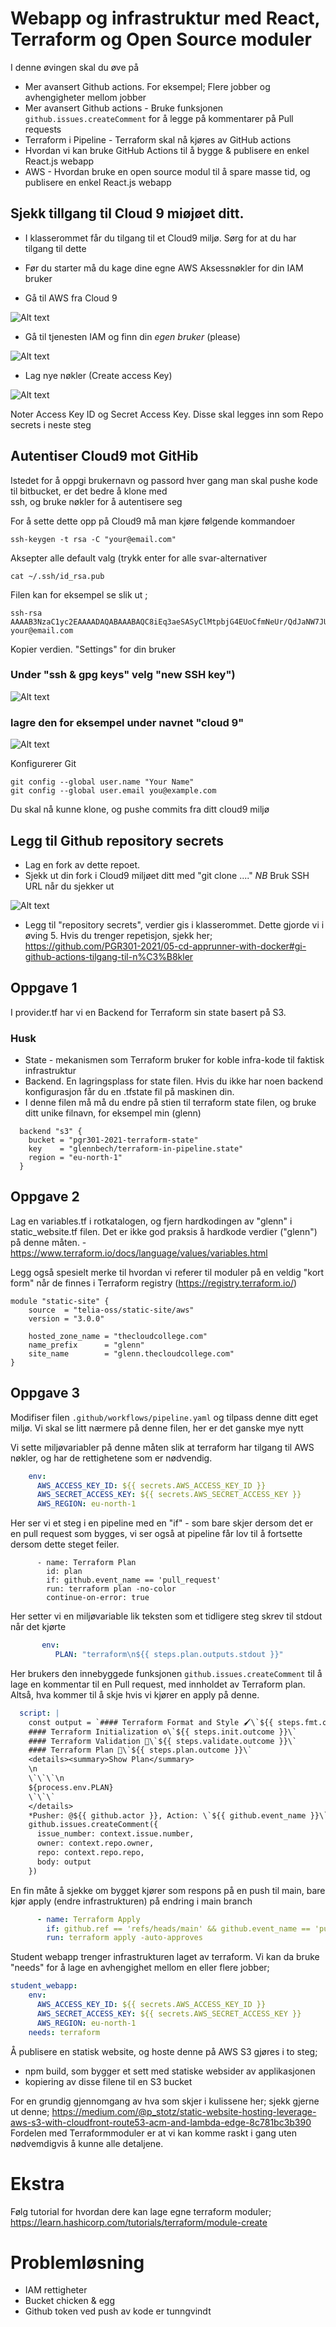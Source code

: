 # Webapp og infrastruktur med React, Terraform og Open Source moduler

I denne øvingen skal du øve på 

* Mer avansert Github actions. For eksempel; Flere jobber og avhengigheter mellom jobber
* Mer avansert Github actions - Bruke funksjonen ```github.issues.createComment``` for å legge på kommentarer på Pull requests 
* Terraform i Pipeline - Terraform skal nå kjøres av GitHub actions
* Hvordan vi kan bruke GitHub Actions til å bygge & publisere en enkel React.js webapp
* AWS - Hvordan bruke en open source modul til å spare masse tid, og publisere en enkel React.js webapp

## Sjekk tillgang til Cloud 9 miøjøet ditt.

* I klasserommet får du tilgang til et Cloud9 miljø. Sørg for at du har tilgang til dette 
* Før du starter må du kage dine egne AWS Aksessnøkler for din IAM bruker 

* Gå til AWS fra Cloud 9

![Alt text](img/0.png "1")

* Gå til tjenesten IAM og finn din *egen bruker* (please)

![Alt text](img/1.png "2")

* Lag nye nøkler (Create access Key)

![Alt text](img/2.png "3")

Noter Access Key ID og Secret Access Key. Disse skal legges inn som Repo secrets i neste steg

## Autentiser Cloud9 mot GitHib 

Istedet for å oppgi brukernavn og passord hver gang man skal pushe kode til bitbucket, er det bedre å klone med  
ssh, og bruke nøkler for å autentisere seg 

For å sette dette opp på Cloud9 må man kjøre følgende kommandoer 

```shell
ssh-keygen -t rsa -C "your@email.com" 
```
Aksepter alle default valg (trykk enter for alle svar-alternativer
```shell
cat ~/.ssh/id_rsa.pub
```

Filen kan for eksempel se slik ut ; 

```shell
ssh-rsa AAAAB3NzaC1yc2EAAAADAQABAAABAQC8iEq3aeSASyClMtpbjG4EUoCfmNeUr/QdJaNW7JU3FYvXs4VStclBkhx2OE1+U1yCA1+VzGAotsEhtELoahH7X41i5lyoHwM4uhsi1A940Pv537ty+9ljAlKBHPQ2wZrq/Oj7Ql5a5SFtu3j7KRrPxtn3CdzUFOTrJDGtZcMFrtAXgORoasyEZ4oacFjEyd8T9bb8zPs5gO2tNyhW1s8lNc3JvE+l6+psRMe2HVruMf6e4F1n+3dYPGicnernyBLrhEWU0wV2QM5uLWnweOy4OKs89ruGbIHEn8KYkKe/8xTqTWZLZjPw4hv5I6DS3NfyZXsW7/QkLKtd/7SL4Emd your@email.com
```
Kopier verdien. "Settings" for din bruker  

### Under "ssh & gpg keys" velg "new SSH key")

![Alt text](img/4.png "3")

### lagre den for eksempel under navnet "cloud 9"

![Alt text](img/5.png "3")

Konfigurerer Git 

```shell
git config --global user.name "Your Name"
git config --global user.email you@example.com
```
Du skal nå kunne klone, og pushe commits fra ditt cloud9 miljø

## Legg til Github repository secrets

* Lag en fork av dette repoet.
* Sjekk ut din fork i Cloud9 miljøet ditt med "git clone ...." *NB* Bruk SSH URL når du sjekker ut

![Alt text](img/6.png "3")

* Legg til "repository secrets", verdier gis i klasserommet. Dette gjorde vi i øving 5. Hvis du trenger repetisjon, sjekk her; <https://github.com/PGR301-2021/05-cd-apprunner-with-docker#gi-github-actions-tilgang-til-n%C3%B8kler>

## Oppgave 1

I provider.tf har vi en Backend for Terraform sin state basert på S3. 

### Husk

* State - mekanismen som Terraform bruker for koble infra-kode til faktisk infrastruktur 
* Backend. En lagringsplass for state filen. Hvis du ikke har noen backend konfigurasjon får du en .tfstate fil på maskinen din.
* I denne filen må må du endre på stien til terraform state filen, og bruke ditt unike filnavn, for eksempel min (glenn)

```hcl
  backend "s3" {
    bucket = "pgr301-2021-terraform-state"
    key    = "glennbech/terraform-in-pipeline.state"
    region = "eu-north-1"
  }
```
## Oppgave 2

Lag en variables.tf i rotkatalogen, og fjern hardkodingen av "glenn" i static_website.tf filen. Det er ikke god praksis å hardkode
verdier ("glenn") på denne måten. - https://www.terraform.io/docs/language/values/variables.html

Legg også spesielt merke til hvordan vi referer til moduler på en veldig "kort form" når de finnes i Terraform registry (https://registry.terraform.io/)

```hcl
module "static-site" {
    source  = "telia-oss/static-site/aws"
    version = "3.0.0"
    
    hosted_zone_name = "thecloudcollege.com"
    name_prefix      = "glenn"
    site_name        = "glenn.thecloudcollege.com"
}
```

## Oppgave 3 

Modifiser filen ```.github/workflows/pipeline.yaml``` og tilpass denne ditt eget miljø. Vi skal se litt nærmere på denne filen, her er det ganske mye nytt

Vi sette miljøvariabler på denne måten slik at terraform har tilgang til AWS nøkler, og har de rettighetene som er nødvendig. 

```yaml
    env:
      AWS_ACCESS_KEY_ID: ${{ secrets.AWS_ACCESS_KEY_ID }}
      AWS_SECRET_ACCESS_KEY: ${{ secrets.AWS_SECRET_ACCESS_KEY }}
      AWS_REGION: eu-north-1
```

Her ser vi et steg i en pipeline med en "if" - som bare skjer dersom det er en pull request som bygges, vi ser også at 
pipeline får lov til å fortsette dersom dette steget feiler. 

```
      - name: Terraform Plan
        id: plan
        if: github.event_name == 'pull_request'
        run: terraform plan -no-color
        continue-on-error: true
```

Her setter vi en miljøvariable lik teksten som et tidligere steg skrev til stdout når det kjørte 

```yaml
       env:
          PLAN: "terraform\n${{ steps.plan.outputs.stdout }}"
```

Her brukers den innebyggede funksjonen  ```github.issues.createComment``` til å lage en kommentar til en Pull request, med innholdet av Terraform plan. Altså, hva kommer til å skje hvis vi kjører en apply på denne.

```yaml
  script: |
    const output = `#### Terraform Format and Style 🖌\`${{ steps.fmt.outcome }}\`
    #### Terraform Initialization ⚙️\`${{ steps.init.outcome }}\`
    #### Terraform Validation 🤖\`${{ steps.validate.outcome }}\`
    #### Terraform Plan 📖\`${{ steps.plan.outcome }}\`
    <details><summary>Show Plan</summary>
    \n
    \`\`\`\n
    ${process.env.PLAN}
    \`\`\`
    </details>
    *Pusher: @${{ github.actor }}, Action: \`${{ github.event_name }}\`*`;
    github.issues.createComment({
      issue_number: context.issue.number,
      owner: context.repo.owner,
      repo: context.repo.repo,
      body: output
    })
```

En fin måte å sjekke om bygget kjører som respons på en push til main, bare kjør apply (endre infrastrukturen)
på endring i main branch 

```yaml
      - name: Terraform Apply
        if: github.ref == 'refs/heads/main' && github.event_name == 'push'
        run: terraform apply -auto-approves
```

Student webapp trenger infrastrukturen laget av terraform. Vi kan da bruke "needs" for å lage en avhengighet mellom en eller flere jobber; 

```yaml
student_webapp:
    env:
      AWS_ACCESS_KEY_ID: ${{ secrets.AWS_ACCESS_KEY_ID }}
      AWS_SECRET_ACCESS_KEY: ${{ secrets.AWS_SECRET_ACCESS_KEY }}
      AWS_REGION: eu-north-1
    needs: terraform
```

Å publisere en statisk website, og hoste denne på AWS S3 gjøres i to steg; 

* npm build, som bygger et sett med statiske websider av applikasjonen 
* kopiering av disse filene til en S3 bucket 

For en grundig gjennomgang av hva som skjer i kulissene her; sjekk gjerne ut denne; https://medium.com/@p_stotz/static-website-hosting-leverage-aws-s3-with-cloudfront-route53-acm-and-lambda-edge-8c781bc3b390
Fordelen med Terraformmoduler er at vi kan komme raskt i gang uten nødvemdigvis å kunne alle detaljene. 

# Ekstra 

Følg tutorial for hvordan dere kan lage egne terraform moduler; https://learn.hashicorp.com/tutorials/terraform/module-create

# Problemløsning 



* IAM rettigheter
* Bucket chicken & egg 
* Github token ved push av kode er tunngvindt